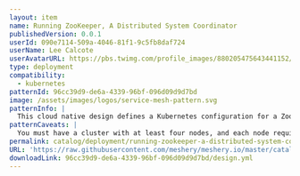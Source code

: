 ```yaml
---
layout: item
name: Running ZooKeeper, A Distributed System Coordinator
publishedVersion: 0.0.1
userId: 090e7114-509a-4046-81f1-9c5fb8daf724
userName: Lee Calcote
userAvatarURL: https://pbs.twimg.com/profile_images/880205475643441152/V_vhfnzb_400x400.jpg
type: deployment
compatibility:
  - kubernetes
patternId: 96cc39d9-de6a-4339-96bf-096d09d9d7bd
image: /assets/images/logos/service-mesh-pattern.svg
patternInfo: |
  This cloud native design defines a Kubernetes configuration for a ZooKeeper deployment. It includes a Service, PodDisruptionBudget, and StatefulSet. It defines a Service named zk-hs with labels indicating it is part of the zk application. It exposes two ports, 2888 and 3888, and has a clusterIP of None meaning it is only accessible within the cluster. The Service selects Pods with the zk label. The next part defines another Service named zk-cs with similar labels and a single port, 2181, used for client connections. It also selects Pods with the zk label. Following that, a PodDisruptionBudget named zk-pdb is defined. It sets the selector to match Pods with the zk label and allows a maximum of 1 Pod to be unavailable during disruptions. Finally, a StatefulSet named zk is defined. It selects Pods with the zk label and uses the zk-hs Service for the headless service. It specifies 3 replicas, a RollingUpdate update strategy, and OrderedReady pod management policy. The Pod template includes affinity rules for pod anti-affinity, resource requests for CPU and memory, container ports for ZooKeeper, a command to start ZooKeeper with specific configurations, and readiness and liveness probes. It also defines a volume claim template for data storage
patternCaveats: |
  You must have a cluster with at least four nodes, and each node requires at least 2 CPUs and 4 GiB of memory.
permalink: catalog/deployment/running-zookeeper-a-distributed-system-coordinator-96cc39d9-de6a-4339-96bf-096d09d9d7bd.html
URL: 'https://raw.githubusercontent.com/meshery/meshery.io/master/catalog/96cc39d9-de6a-4339-96bf-096d09d9d7bd/0.0.1/design.yml'
downloadLink: 96cc39d9-de6a-4339-96bf-096d09d9d7bd/design.yml
---
```


